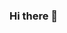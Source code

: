 ### Hi there 👋

<!--
**darkfox57/darkfox57** is a ✨ _special_ ✨ repository because its `README.md` (this file) appears on your GitHub profile.

#### My name is Andrés Pinto, I'm from Colombia and I'm a FullStack Developer oriented to FrontEnd.




Here are some ideas to get you started:

- 🔭 I’m currently working on ...
- 🌱 I’m currently learning ...
- 👯 I’m looking to collaborate on ...
- 🤔 I’m looking for help with ...
- 💬 Ask me about ...
- 📫 How to reach me: ...
- 😄 Pronouns: ...
- ⚡ Fun fact: ...
-->
